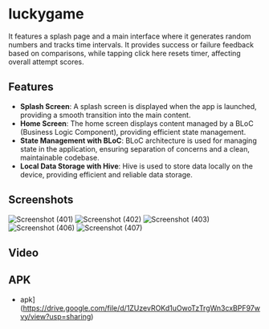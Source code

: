 # luckygame

 It features a splash page and a main interface where it generates random numbers and tracks time intervals. It provides success or failure feedback based on comparisons, while tapping click here resets timer, affecting overall attempt scores.
 
 ## Features

- **Splash Screen**: A splash screen is displayed when the app is launched, providing a smooth transition into the main content.
- **Home Screen**: The home screen displays content managed by a BLoC (Business Logic Component), providing efficient state management.
- **State Management with BLoC**: BLoC architecture is used for managing state in the application, ensuring separation of concerns and a clean, maintainable codebase.
- **Local Data Storage with Hive**: Hive is used to store data locally on the device, providing efficient and reliable data storage.

## Screenshots
![Screenshot (401)](https://github.com/archit27-uo/lucky-game-app/assets/75472988/fcb4e0ec-2fac-496d-ae8a-a2131251a701)
![Screenshot (402)](https://github.com/archit27-uo/lucky-game-app/assets/75472988/106753fc-2641-4bc6-a5fc-6a0658b54a42)
![Screenshot (403)](https://github.com/archit27-uo/lucky-game-app/assets/75472988/d3fbfdfe-b525-4a41-accd-d5c17459d74f)
![Screenshot (406)](https://github.com/archit27-uo/lucky-game-app/assets/75472988/198e0161-1115-4e9f-bc89-c2cade076da8)
![Screenshot (407)](https://github.com/archit27-uo/lucky-game-app/assets/75472988/38acd43d-99d2-40ee-b594-4a07f807aeae)


## Video


## APK
  
  - apk](https://drive.google.com/file/d/1ZUzevROKd1uOwoTzTrgWn3cxBPF97wvy/view?usp=sharing)

